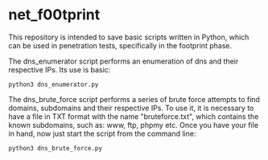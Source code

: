 # net_f00tprint

This repository is intended to save basic scripts written in Python, which can be used in penetration tests, specifically in the footprint phase.

The dns_enumerator script performs an enumeration of dns and their respective IPs. 
Its use is basic:
    
    python3 dns_enumerator.py

The dns_brute_force script performs a series of brute force attempts to find domains, subdomains and their respective IPs. 
To use it, it is necessary to have a file in TXT format with the name "bruteforce.txt", which contains the known subdomains, such as: www, ftp, phpmy etc.
Once you have your file in hand, now just start the script from the command line:

    python3 dns_brute_force.py